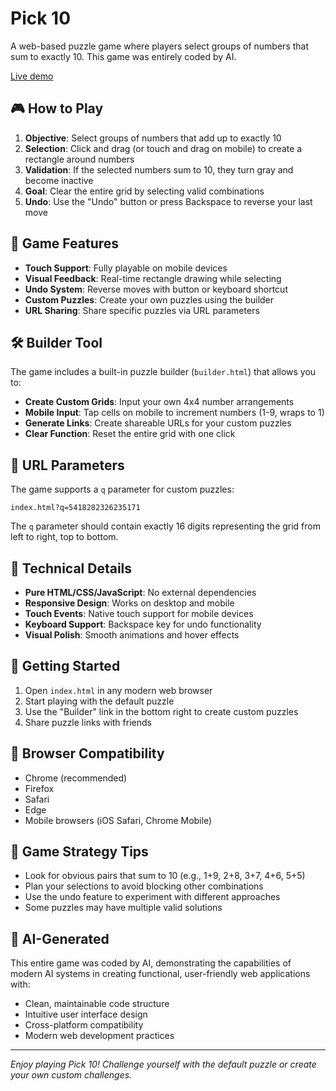 # Pick 10

A web-based puzzle game where players select groups of numbers that sum to exactly 10. This game was entirely coded by AI.

[Live demo](https://jminjie.github.io/pick10/)

## 🎮 How to Play

1. **Objective**: Select groups of numbers that add up to exactly 10
2. **Selection**: Click and drag (or touch and drag on mobile) to create a rectangle around numbers
3. **Validation**: If the selected numbers sum to 10, they turn gray and become inactive
4. **Goal**: Clear the entire grid by selecting valid combinations
5. **Undo**: Use the "Undo" button or press Backspace to reverse your last move

## 🎯 Game Features

- **Touch Support**: Fully playable on mobile devices
- **Visual Feedback**: Real-time rectangle drawing while selecting
- **Undo System**: Reverse moves with button or keyboard shortcut
- **Custom Puzzles**: Create your own puzzles using the builder
- **URL Sharing**: Share specific puzzles via URL parameters

## 🛠️ Builder Tool

The game includes a built-in puzzle builder (`builder.html`) that allows you to:

- **Create Custom Grids**: Input your own 4x4 number arrangements
- **Mobile Input**: Tap cells on mobile to increment numbers (1-9, wraps to 1)
- **Generate Links**: Create shareable URLs for your custom puzzles
- **Clear Function**: Reset the entire grid with one click

## 🔗 URL Parameters

The game supports a `q` parameter for custom puzzles:

```
index.html?q=5418282326235171
```

The `q` parameter should contain exactly 16 digits representing the grid from left to right, top to bottom.

## 🎨 Technical Details

- **Pure HTML/CSS/JavaScript**: No external dependencies
- **Responsive Design**: Works on desktop and mobile
- **Touch Events**: Native touch support for mobile devices
- **Keyboard Support**: Backspace key for undo functionality
- **Visual Polish**: Smooth animations and hover effects

## 🚀 Getting Started

1. Open `index.html` in any modern web browser
2. Start playing with the default puzzle
3. Use the "Builder" link in the bottom right to create custom puzzles
4. Share puzzle links with friends

## 📱 Browser Compatibility

- Chrome (recommended)
- Firefox
- Safari
- Edge
- Mobile browsers (iOS Safari, Chrome Mobile)

## 🎯 Game Strategy Tips

- Look for obvious pairs that sum to 10 (e.g., 1+9, 2+8, 3+7, 4+6, 5+5)
- Plan your selections to avoid blocking other combinations
- Use the undo feature to experiment with different approaches
- Some puzzles may have multiple valid solutions

## 🤖 AI-Generated

This entire game was coded by AI, demonstrating the capabilities of modern AI systems in creating functional, user-friendly web applications with:

- Clean, maintainable code structure
- Intuitive user interface design
- Cross-platform compatibility
- Modern web development practices

---

*Enjoy playing Pick 10! Challenge yourself with the default puzzle or create your own custom challenges.*
